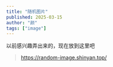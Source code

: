 ```yaml
---
title: "随机图片"
published: 2025-03-15
author: "颜"
tags: ["image"]
---
```


以前感兴趣弄出来的，现在放到这里吧
> https://random-image.shinyan.top/